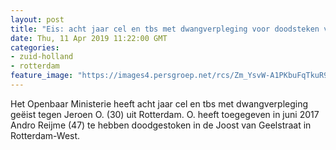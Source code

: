 ```yaml
---
layout: post
title: "Eis: acht jaar cel en tbs met dwangverpleging voor doodsteken van Rotterdammer (47)"
date: Thu, 11 Apr 2019 11:22:00 GMT
categories: 
- zuid-holland 
- rotterdam 
feature_image: "https://images4.persgroep.net/rcs/Zm_YsvW-A1PKbuFqTkuR94H4Q_I/diocontent/145304465/_fitwidth/400/?appId=21791a8992982cd8da851550a453bd7f&quality=0.7"
---
```


Het Openbaar Ministerie heeft acht jaar cel en tbs met dwangverpleging geëist tegen Jeroen O. (30) uit Rotterdam. O. heeft toegegeven in juni 2017 Andro Reijme (47) te hebben doodgestoken in de Joost van Geelstraat in Rotterdam-West.
